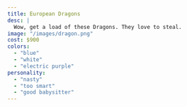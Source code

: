```yaml
---
title: European Dragons
desc: |
  Wow, get a load of these Dragons. They love to steal.
image: "/images/dragon.png"
cost: $900
colors:
  - "blue"
  - "white"
  - "electric purple"
personality:
  - "nasty"
  - "too smart"
  - "good babysitter"
---
```

